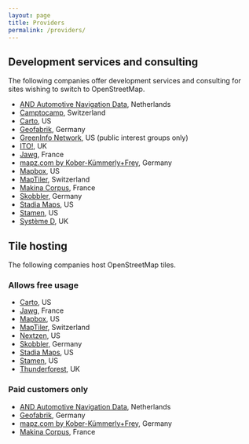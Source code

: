 ```yaml
---
layout: page
title: Providers
permalink: /providers/
---
```


## Development services and consulting

The following companies offer development services and consulting for sites wishing to switch to OpenStreetMap.

* [AND Automotive Navigation Data](https://www.and.com/services-3/map-hosting/), Netherlands
* [Camptocamp](https://camptocamp.com/), Switzerland
* [Carto](https://carto.com/), US
* [Geofabrik](https://www.geofabrik.de/), Germany
* [GreenInfo Network](https://www.greeninfo.org/), US (public interest groups only)
* [ITO!](https://www.itoworld.com/), UK
* [Jawg](https://www.jawg.io/), France
* [mapz.com by Kober-Kümmerly+Frey](https://www.mapz.com/), Germany
* [Mapbox](https://www.mapbox.com/), US
* [MapTiler](https://www.maptiler.com/), Switzerland
* [Makina Corpus](https://makina-corpus.com/), France
* [Skobbler](https://developer.skobbler.com/), Germany
* [Stadia Maps](https://stadiamaps.com), US
* [Stamen](https://www.stamen.com/), US
* [Système D](https://www.systemeD.net/openstreetmap/ "OpenStreetMap consultancy by Richard Fairhurst"), UK

## Tile hosting

The following companies host OpenStreetMap tiles.

### Allows free usage

* [Carto](https://carto.com/), US
* [Jawg](https://www.jawg.io/), France
* [Mapbox](http://mapbox.com/), US
* [MapTiler](https://www.maptiler.com/), Switzerland
* [Nextzen](https://www.nextzen.org/), US
* [Skobbler](https://developer.skobbler.com/), Germany
* [Stadia Maps](https://stadiamaps.com), US
* [Stamen](https://stamen.com/), US
* [Thunderforest](https://www.thunderforest.com), UK

### Paid customers only

* [AND Automotive Navigation Data](https://www.and.com/services-3/map-hosting/), Netherlands
* [Geofabrik](https://www.geofabrik.de/maps/rendering.html), Germany
* [mapz.com by Kober-Kümmerly+Frey](https://www.mapz.com/), Germany
* [Makina Corpus](https://makina-corpus.com/), France
